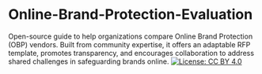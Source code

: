 # Online-Brand-Protection-Evaluation
Open-source guide to help organizations compare Online Brand Protection (OBP) vendors. Built from community expertise, it offers an adaptable RFP template, promotes transparency, and encourages collaboration to address shared challenges in safeguarding brands online.
[![License: CC BY 4.0](https://img.shields.io/badge/License-CC%20BY%204.0-lightgrey.svg)](http://creativecommons.org/licenses/by/4.0/)
